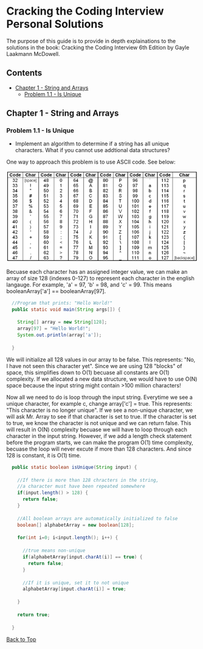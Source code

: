 # <a name="Top" />Cracking the Coding Interview Personal Solutions

The purpose of this guide is to provide in depth explainations to the solutions in the book: Cracking the Coding Interview 6th Edition by Gayle Laakmann McDowell.

## Contents
* [Chapter 1 - String and Arrays](#Chapter1)
  * [Problem 1.1 - Is Unique](#Q1.1)


## <a name="Chapter1" />Chapter 1 - String and Arrays

### <a name="Q1.1" />Problem 1.1 - Is Unique
* Implement an algorithm to determine if a string has all unique characters. What if you cannot use addtional data structures?

One way to approach this problem is to use ASCII code. See below:

<img src="images/ASCIITable.png">

Becuase each character has an assigned integer value, we can make an array of size 128 (indexes 0-127) to represent each character in the english langauge. For example, 'a' = 97, 'b' = 98, and 'c' = 99. This means booleanArray['a'] == booleanArray[97]. 

```java
  //Program that prints: "Hello World!"
  public static void main(String args[]) {
  
    String[] array = new String[128];
    array[97] = "Hello World!";
    System.out.println(array['a']);   
    
  }
```

We will initialize all 128 values in our array to be false. This represents: "No, I have not seen this character yet". Since we are using 128 "blocks" of space, this simplifies down to O(1) becuase all constants are O(1) complexity. If we allocated a new data structure, we would have to use O(N) space because the input string might contain >100 million characters! 

Now all we need to do is loop through the input string. Everytime we see a unique character, for example c, change array['c'] = true. This represents: "This character is no longer unique". If we see a non-unique character, we will ask Mr. Array to see if that character is set to true. If the character is set to true, we know the character is not unique and we can return false. This will result in O(N) complexity becuase we will have to loop through each character in the input string. However, if we add a length check statement before the program starts, we can make the program O(1) time complexity, becuase the loop will never excute if more than 128 characters. And since 128 is constant, it is O(1) time.

```java
  public static boolean isUnique(String input) {
  
    //If there is more than 128 chracters in the string,
    //a character must have been repeated somewhere
    if(input.length() > 128) {
      return false;
    }
    
    //All boolean arrays are automatically initialized to false
    boolean[] alphabetArray = new boolean[128];
    
    for(int i=0; i<input.length(); i++) {
      
      //true means non-unique
      if(alphabetArray[input.charAt(i)] == true) {
        return false;
      }
      
      //If it is unique, set it to not unique
      alphabetArray[input.charAt(i)] = true;
      
    }
    
    return true;
    
  }
```

[Back to Top](#Top)
